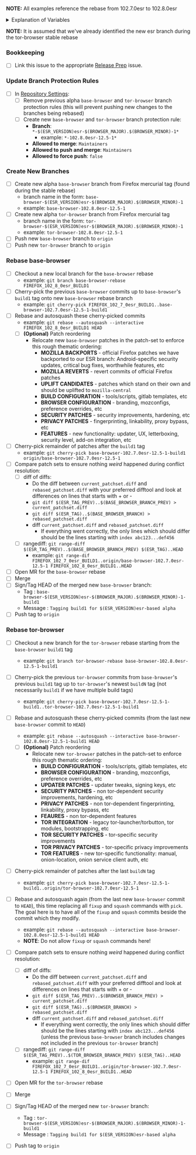 **NOTE:** All examples reference the rebase from 102.7.0esr to 102.8.0esr

<details>
  <summary>Explanation of Variables</summary>
- `$(ESR_VERSION)` : the Mozilla defined ESR version, used in various places for building tor-browser tags, labels, etc
  - example : `102.8.0`
- `$(ESR_TAG)` : the Mozilla defined hg (Mercurial) tag associated with `$(ESR_VERSION)`
  - example : `FIREFOX_102_8_0esr_RELEASE`
- `$(ESR_TAG_PREV)` : the Mozilla defined hg (Mercurial) tag associated with the previous ESR version when rebasing (ie, the ESR version we are rebasing from)
- `$(BROWSER_MAJOR)` : the browser major version
  - example : `12`
- `$(BROWSER_MINOR)` : the browser minor version
  - example : either `0` or `5`; Alpha's is always `(Stable + 5) % 10`
- `$(BASE_BROWSER_BRANCH)` : the full name of the current `base-browser` branch
  - example: `base-browser-102.8.0esr-12.5-1`
- `$(BASE_BROWSER_BRANCH_PREV)` : the full name of the previous `base-browser` branch
  - example: `base-browser-102.7.0esr-12.5-1`
- `$(TOR_BROWSER_BRANCH)` : the full name of the current `tor-browser` branch
  - example: `tor-browser-102.8.0esr-12.5-1`
- `$(TOR_BROWSER_BRANCH_PREV)` : the full name of the previous `tor-browser` branch
  - example: `tor-browser-102.7.0esr-12.5-1`
</details>

**NOTE:** It is assumed that we've already identified the new esr branch during the tor-browser stable rebase

### **Bookkeeping**

- [ ] Link this issue to the appropriate [Release Prep](https://gitlab.torproject.org/tpo/applications/tor-browser-build/-/issues/?sort=updated_desc&state=opened&label_name%5B%5D=Release%20Prep) issue.

### Update Branch Protection Rules

- [ ] In [Repository Settings](https://gitlab.torproject.org/tpo/applications/tor-browser/-/settings/repository):
  - [ ] Remove previous alpha `base-browser` and `tor-browser` branch protection rules (this will prevent pushing new changes to the branches being rebased)
  - [ ] Create new `base-browser` and `tor-browser` branch protection rule:
    - **Branch**: `*-$(ESR_VERSION)esr-$(BROWSER_MAJOR).$(BROWSER_MINOR)-1*`
      - example: `*-102.8.0esr-12.5-1*`
    - **Allowed to merge**: `Maintainers`
    - **Allowed to push and merge**: `Maintainers`
    - **Allowed to force push**: `false`

### **Create New Branches**

- [ ] Create new alpha `base-browser` branch from Firefox mercurial tag (found during the stable rebase)
  - branch name in the form: `base-browser-$(ESR_VERSION)esr-$(BROWSER_MAJOR).$(BROWSER_MINOR)-1`
  - example: `base-browser-102.8.0esr-12.5-1`
- [ ] Create new alpha `tor-browser` branch from Firefox mercurial tag
  - branch name in the form: `tor-browser-$(ESR_VERSION)esr-$(BROWSER_MAJOR).$(BROWSER_MINOR)-1`
  - example: `tor-browser-102.8.0esr-12.5-1`
- [ ] Push new `base-browser` branch to `origin`
- [ ] Push new `tor-browser` branch to `origin`

### **Rebase base-browser**

- [ ] Checkout a new local branch for the `base-browser` rebase
  - example: `git branch base-browser-rebase FIREFOX_102_8_0esr_BUILD1`
- [ ] Cherry-pick the previous `base-browser` commits up to `base-browser`'s `build1` tag onto new `base-browser` rebase branch
  - example: `git cherry-pick FIREFOX_102_7_0esr_BUILD1..base-browser-102.7.0esr-12.5-1-build1`
- [ ] Rebase and autosquash these cherry-picked commits
  - example: `git rebase --autosquash --interactive FIREFOX_102_8_0esr_BUILD1 HEAD`
  - [ ] **(Optional)** Patch reordering
    - Relocate new `base-browser` patches in the patch-set to enforce this rough thematic ordering:
      - **MOZILLA BACKPORTS** - official Firefox patches we have backported to our ESR branch: Android-specific security updates, critical bug fixes, worthwhile features, etc
      - **MOZILLA REVERTS** - revert commits of official Firefox patches
      - **UPLIFT CANDIDATES** - patches which stand on their own and should be uplifted to `mozilla-central`
      - **BUILD CONFIGURATION** - tools/scripts, gitlab templates, etc
      - **BROWSER CONFIGURATION** - branding, mozconfigs, preference overrides, etc
      - **SECURITY PATCHES** - security improvements, hardening, etc
      - **PRIVACY PATCHES** - fingerprinting, linkability, proxy bypass, etc
      - **FEATURES** - new functionality: updater, UX, letterboxing, security level, add-on integration, etc
- [ ] Cherry-pick remainder of patches after the `build1` tag
  - example: `git cherry-pick base-browser-102.7.0esr-12.5-1-build1 origin/base-browser-102.7.0esr-12.5-1`
- [ ] Compare patch sets to ensure nothing *weird* happened during conflict resolution:
  - [ ] diff of diffs:
    -  Do the diff between `current_patchset.diff` and `rebased_patchset.diff` with your preferred difftool and look at differences on lines that starts with + or -
    - `git diff $(ESR_TAG_PREV)..$(BASE_BROWSER_BRANCH_PREV) > current_patchset.diff`
    - `git diff $(ESR_TAG)..$(BASE_BROWSER_BRANCH) > rebased_patchset.diff`
    - diff `current_patchset.diff` and `rebased_patchset.diff`
      - If everything went correctly, the only lines which should differ should be the lines starting with `index abc123...def456`
  - [ ] rangediff: `git range-diff $(ESR_TAG_PREV)..$(BASE_BROWSER_BRANCH_PREV) $(ESR_TAG)..HEAD`
    - example: `git range-dif FIREFOX_102_7_0esr_BUILD1..origin/base-browser-102.7.0esr-12.5-1 FIREFOX_102_8_0esr_BUILD1..HEAD`
- [ ] Open MR for the `base-browser` rebase
- [ ] Merge
- [ ] Sign/Tag HEAD of the merged new `base-browser` branch:
  - Tag : `base-browser-$(ESR_VERSION)esr-$(BROWSER_MAJOR).$(BROWSER_MINOR)-1-build1`
  - Message : `Tagging build1 for $(ESR_VERSION)esr-based alpha`
- [ ] Push tag to `origin`

### **Rebase tor-browser**

- [ ] Checkout a new branch for the `tor-browser` rebase starting from the `base-browser` `build1` tag
  - example: `git branch tor-browser-rebase base-browser-102.8.0esr-12.5-1-build1`
- [ ] Cherry-pick the previous `tor-browser` commits from `base-browser`'s previous `build1` tag up to `tor-browser`'s newest `buildN` tag (not necessarily `build1` if we have multiple build tags)
  - example: `git cherry-pick base-browser-102.7.0esr-12.5-1-build1..tor-browser-102.7.0esr-12.5-1-build1`
- [ ] Rebase and autosquash these cherry-picked commits (from the last new `base-browser` commit to `HEAD`)
  - example: `git rebase --autosquash --interactive base-browser-102.8.0esr-12.5-1-build1 HEAD`
  - [ ] **(Optional)** Patch reordering
    - Relocate new `tor-browser` patches in the patch-set to enforce this rough thematic ordering:
      - **BUILD CONFIGURATION** - tools/scripts, gitlab templates, etc
      - **BROWSER CONFIGURATION** - branding, mozconfigs, preference overrides, etc
      - **UPDATER PATCHES** - updater tweaks, signing keys, etc
      - **SECURITY PATCHES** - non tor-dependent security improvements, hardening, etc
      - **PRIVACY PATCHES** - non tor-dependent fingerprinting, linkability, proxy bypass, etc
      - **FEAURES** - non tor-dependent features
      - **TOR INTEGRATION** - legacy tor-launcher/torbutton, tor modules, bootstrapping, etc
      - **TOR SECURITY PATCHES** - tor-specific security improvements
      - **TOR PRIVACY PATCHES** - tor-specific privacy improvements
      - **TOR FEATURES** - new tor-specific functionality: manual, onion-location, onion service client auth, etc
- [ ] Cherry-pick remainder of patches after the last `buildN` tag
  - example: `git cherry-pick base-browser-102.7.0esr-12.5-1-build1..origin/tor-browser-102.7.0esr-12.5-1`
- [ ] Rebase and autosquash again (from the last new `base-browser` commit to `HEAD`), this time replacing all `fixup` and `squash` commands with `pick`. The goal here is to have all of the `fixup` and `squash` commits beside the commit which they modify.
  - example: `git rebase --autosquash --interactive base-browser-102.8.0esr-12.5-1-build1 HEAD`
  - **NOTE**: Do not allow `fixup` or `squash` commands here!
- [ ] Compare patch sets to ensure nothing *weird* happened during conflict resolution:
  - [ ] diff of diffs:
    -  Do the diff between `current_patchset.diff` and `rebased_patchset.diff` with your preferred difftool and look at differences on lines that starts with + or -
    - `git diff $(ESR_TAG_PREV)..$(BROWSER_BRANCH_PREV) > current_patchset.diff`
    - `git diff $(ESR_TAG)..$(BROWSER_BRANCH) > rebased_patchset.diff`
    - diff `current_patchset.diff` and `rebased_patchset.diff`
      - If everything went correctly, the only lines which should differ should be the lines starting with `index abc123...def456` (unless the previous `base-browser` branch includes changes not included in the previous `tor-browser` branch)
  - [ ] rangediff: `git range-diff $(ESR_TAG_PREV)..$(TOR_BROWSER_BRANCH_PREV) $(ESR_TAG)..HEAD`
    - example: `git range-dif FIREFOX_102_7_0esr_BUILD1..origin/tor-browser-102.7.0esr-12.5-1 FIREFOX_102_8_0esr_BUILD1..HEAD`
- [ ] Open MR for the `tor-browser` rebase
- [ ] Merge
- [ ] Sign/Tag HEAD of the merged new `tor-browser` branch:
  - Tag : `tor-browser-$(ESR_VERSION)esr-$(BROWSER_MAJOR).$(BROWSER_MINOR)-1-build1`
  - Message : `Tagging build1 for $(ESR_VERSION)esr-based alpha`
- [ ] Push tag to `origin`

